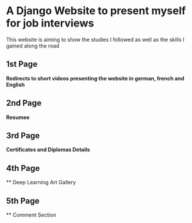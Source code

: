 # A Django Website to present myself for job interviews

This website is aiming to show the studies I followed as well as the skills I gained along the road

## 1st Page

**Redirects to short videos presenting the website in german, french and English**

## 2nd Page

**Resumee**

## 3rd Page

**Certificates and Diplomas Details**

## 4th Page

** Deep Learning Art Gallery

## 5th Page

** Comment Section

